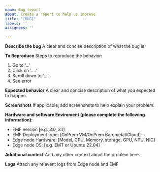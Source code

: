 ```yaml
---
name: Bug report
about: Create a report to help us improve
title: "[BUG]"
labels: ''
assignees: ''

---
```


**Describe the bug**
A clear and concise description of what the bug is.

**To Reproduce**
Steps to reproduce the behavior:
1. Go to '...'
2. Click on '....'
3. Scroll down to '....'
4. See error

**Expected behavior**
A clear and concise description of what you expected to happen.

**Screenshots**
If applicable, add screenshots to help explain your problem.

**Hardware and software Enviroment (please complete the following information):**
 - EMF version [e.g. 3.0, 3.1]
 - EMF Deployment type: [OnPrem VM/OnPrem Baremetal/Cloud] - 
 - Edge node Hardware: [Model, CPU, Memory, storage, GPU, NPU, NIC]
 - Edge node OS: [e.g. EMT or Ubuntu 22.04] 
   
**Additional context**
Add any other context about the problem here.

**Logs**
Attach any relevent logs from Edge node and EMF 
